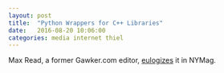 ```yaml
---
layout: post
title:  "Python Wrappers for C++ Libraries"
date:   2016-08-20 10:06:00
categories: media internet thiel
---
```


Max Read, a former Gawker.com editor, [eulogizes](http://nymag.com/selectall/2016/08/did-i-kill-gawker.html) it in NYMag.
